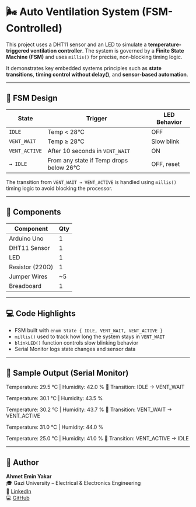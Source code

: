 # 🌬️ Auto Ventilation System (FSM-Controlled)

This project uses a DHT11 sensor and an LED to simulate a **temperature-triggered ventilation controller**. The system is governed by a **Finite State Machine (FSM)** and uses `millis()` for precise, non-blocking timing logic.

It demonstrates key embedded systems principles such as **state transitions**, **timing control without delay()**, and **sensor-based automation**.

---

## 🧠 FSM Design

| State         | Trigger                                     | LED Behavior   |
|---------------|---------------------------------------------|----------------|
| `IDLE`        | Temp < 28°C                                  | OFF            |
| `VENT_WAIT`   | Temp ≥ 28°C                                  | Slow blink     |
| `VENT_ACTIVE` | After 10 seconds in `VENT_WAIT`              | ON             |
| `→ IDLE`      | From any state if Temp drops below 26°C      | OFF, reset     |

The transition from `VENT_WAIT → VENT_ACTIVE` is handled using `millis()` timing logic to avoid blocking the processor.

---

## 🧰 Components

| Component    | Qty |
|--------------|-----|
| Arduino Uno  | 1   |
| DHT11 Sensor | 1   |
| LED          | 1   |
| Resistor (220Ω) | 1 |
| Jumper Wires | ~5  |
| Breadboard   | 1   |

---

## 💻 Code Highlights

- FSM built with `enum State { IDLE, VENT_WAIT, VENT_ACTIVE }`
- `millis()` used to track how long the system stays in `VENT_WAIT`
- `blinkLED()` function controls slow blinking behavior
- Serial Monitor logs state changes and sensor data

---

## 🧪 Sample Output (Serial Monitor)

Temperature: 29.5 °C | Humidity: 42.0 % 🔄 Transition: IDLE → VENT_WAIT

Temperature: 30.1 °C | Humidity: 43.5 %

Temperature: 30.2 °C | Humidity: 43.7 % 🔄 Transition: VENT_WAIT → VENT_ACTIVE

Temperature: 31.0 °C | Humidity: 44.0 %

Temperature: 25.0 °C | Humidity: 41.0 % 🔄 Transition: VENT_ACTIVE → IDLE


---
## 👤 Author

**Ahmet Emin Yakar**  
🎓 Gazi University – Electrical & Electronics Engineering  
🔗 [LinkedIn](https://www.linkedin.com/in/ahmet-emin-yakar-bbb6732a6/)  
💻 [GitHub](https://github.com/ahmeteminyakar)